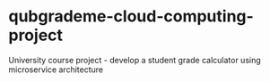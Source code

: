 # qubgrademe-cloud-computing-project
University course project - develop a student grade calculator using microservice architecture 
